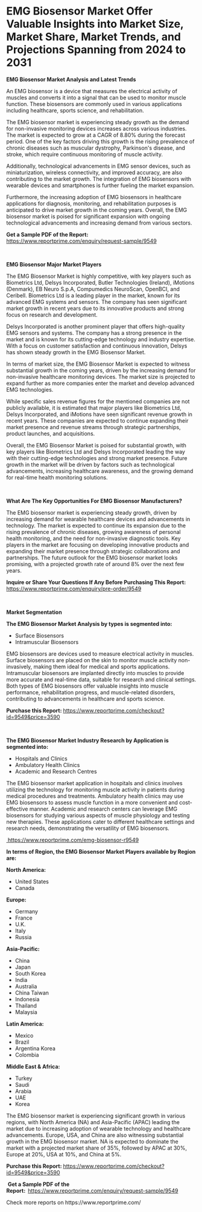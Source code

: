 <p><h1>EMG Biosensor Market Offer Valuable Insights into Market Size, Market Share, Market Trends, and Projections Spanning from 2024 to 2031</h1></p><p><strong>EMG Biosensor Market Analysis and Latest Trends</strong></p>
<p><p>An EMG biosensor is a device that measures the electrical activity of muscles and converts it into a signal that can be used to monitor muscle function. These biosensors are commonly used in various applications including healthcare, sports science, and rehabilitation.</p><p>The EMG biosensor market is experiencing steady growth as the demand for non-invasive monitoring devices increases across various industries. The market is expected to grow at a CAGR of 8.80% during the forecast period. One of the key factors driving this growth is the rising prevalence of chronic diseases such as muscular dystrophy, Parkinson's disease, and stroke, which require continuous monitoring of muscle activity.</p><p>Additionally, technological advancements in EMG sensor devices, such as miniaturization, wireless connectivity, and improved accuracy, are also contributing to the market growth. The integration of EMG biosensors with wearable devices and smartphones is further fueling the market expansion.</p><p>Furthermore, the increasing adoption of EMG biosensors in healthcare applications for diagnosis, monitoring, and rehabilitation purposes is anticipated to drive market growth in the coming years. Overall, the EMG biosensor market is poised for significant expansion with ongoing technological advancements and increasing demand from various sectors.</p></p>
<p><strong>Get a Sample PDF of the Report:&nbsp;</strong> <a href="https://www.reportprime.com/enquiry/request-sample/9549">https://www.reportprime.com/enquiry/request-sample/9549</a></p>
<p>&nbsp;</p>
<p><strong>EMG Biosensor Major Market Players</strong></p>
<p><p>The EMG Biosensor Market is highly competitive, with key players such as Biometrics Ltd, Delsys Incorporated, Butler Technologies (Ireland), iMotions (Denmark), EB Neuro S.p.A, Compumedics NeuroScan, OpenBCI, and Ceribell. Biometrics Ltd is a leading player in the market, known for its advanced EMG systems and sensors. The company has seen significant market growth in recent years due to its innovative products and strong focus on research and development.</p><p>Delsys Incorporated is another prominent player that offers high-quality EMG sensors and systems. The company has a strong presence in the market and is known for its cutting-edge technology and industry expertise. With a focus on customer satisfaction and continuous innovation, Delsys has shown steady growth in the EMG Biosensor Market.</p><p>In terms of market size, the EMG Biosensor Market is expected to witness substantial growth in the coming years, driven by the increasing demand for non-invasive healthcare monitoring devices. The market size is projected to expand further as more companies enter the market and develop advanced EMG technologies.</p><p>While specific sales revenue figures for the mentioned companies are not publicly available, it is estimated that major players like Biometrics Ltd, Delsys Incorporated, and iMotions have seen significant revenue growth in recent years. These companies are expected to continue expanding their market presence and revenue streams through strategic partnerships, product launches, and acquisitions.</p><p>Overall, the EMG Biosensor Market is poised for substantial growth, with key players like Biometrics Ltd and Delsys Incorporated leading the way with their cutting-edge technologies and strong market presence. Future growth in the market will be driven by factors such as technological advancements, increasing healthcare awareness, and the growing demand for real-time health monitoring solutions.</p></p>
<p>&nbsp;</p>
<p><strong>What Are The Key Opportunities For EMG Biosensor Manufacturers?</strong></p>
<p><p>The EMG biosensor market is experiencing steady growth, driven by increasing demand for wearable healthcare devices and advancements in technology. The market is expected to continue its expansion due to the rising prevalence of chronic diseases, growing awareness of personal health monitoring, and the need for non-invasive diagnostic tools. Key players in the market are focusing on developing innovative products and expanding their market presence through strategic collaborations and partnerships. The future outlook for the EMG biosensor market looks promising, with a projected growth rate of around 8% over the next few years.</p></p>
<p><strong>Inquire or Share Your Questions If Any Before Purchasing This Report:</strong> <a href="https://www.reportprime.com/enquiry/pre-order/9549">https://www.reportprime.com/enquiry/pre-order/9549</a></p>
<p>&nbsp;</p>
<p><strong>Market Segmentation</strong></p>
<p><strong>The EMG Biosensor Market Analysis by types is segmented into:</strong></p>
<p><ul><li>Surface Biosensors</li><li>Intramuscular Biosensors</li></ul></p>
<p><p>EMG biosensors are devices used to measure electrical activity in muscles. Surface biosensors are placed on the skin to monitor muscle activity non-invasively, making them ideal for medical and sports applications. Intramuscular biosensors are implanted directly into muscles to provide more accurate and real-time data, suitable for research and clinical settings. Both types of EMG biosensors offer valuable insights into muscle performance, rehabilitation progress, and muscle-related disorders, contributing to advancements in healthcare and sports science.</p></p>
<p><strong>Purchase this Report:&nbsp;</strong><a href="https://www.reportprime.com/checkout?id=9549&price=3590">https://www.reportprime.com/checkout?id=9549&price=3590</a></p>
<p>&nbsp;</p>
<p><strong>The EMG Biosensor Market Industry Research by Application is segmented into:</strong></p>
<p><ul><li>Hospitals and Clinics</li><li>Ambulatory Health Clinics</li><li>Academic and Research Centres</li></ul></p>
<p><p>The EMG biosensor market application in hospitals and clinics involves utilizing the technology for monitoring muscle activity in patients during medical procedures and treatments. Ambulatory health clinics may use EMG biosensors to assess muscle function in a more convenient and cost-effective manner. Academic and research centers can leverage EMG biosensors for studying various aspects of muscle physiology and testing new therapies. These applications cater to different healthcare settings and research needs, demonstrating the versatility of EMG biosensors.</p></p>
<p><a href="https://www.reportprime.com/emg-biosensor-r9549">&nbsp;https://www.reportprime.com/emg-biosensor-r9549</a></p>
<p><strong>In terms of Region, the EMG Biosensor Market Players available by Region are:</strong></p>
<p>
    <p> <strong> North America: </strong>
        <ul>
            <li>United States</li>
            <li>Canada</li>
        </ul>
        </p> 
    <p> <strong> Europe: </strong>
        <ul>
            <li>Germany</li>
            <li>France</li>
            <li>U.K.</li>
            <li>Italy</li>
            <li>Russia</li>
        </ul>
        </p> 
    <p> <strong> Asia-Pacific: </strong>
        <ul>
            <li>China</li>
            <li>Japan</li>
            <li>South Korea</li>
            <li>India</li>
            <li>Australia</li>
            <li>China Taiwan</li>
            <li>Indonesia</li>
            <li>Thailand</li>
            <li>Malaysia</li>
        </ul>
        </p> 
    <p> <strong> Latin America: </strong>
        <ul>
            <li>Mexico</li>
            <li>Brazil</li>
            <li>Argentina Korea</li>
            <li>Colombia</li>
        </ul>
        </p> 
    <p> <strong> Middle East & Africa: </strong>
        <ul>
            <li>Turkey</li>
            <li>Saudi</li>
            <li>Arabia</li>
            <li>UAE</li>
            <li>Korea</li>
        </ul>
    </p>
    </p>
<p><p>The EMG biosensor market is experiencing significant growth in various regions, with North America (NA) and Asia-Pacific (APAC) leading the market due to increasing adoption of wearable technology and healthcare advancements. Europe, USA, and China are also witnessing substantial growth in the EMG biosensor market. NA is expected to dominate the market with a projected market share of 35%, followed by APAC at 30%, Europe at 20%, USA at 10%, and China at 5%.</p></p>
<p><strong>Purchase this Report: </strong><a href="https://www.reportprime.com/checkout?id=9549&price=3590">https://www.reportprime.com/checkout?id=9549&price=3590</a></p>
<p>&nbsp;<strong>Get a Sample PDF of the Report:&nbsp;&nbsp;</strong><a href="https://www.reportprime.com/enquiry/request-sample/9549">https://www.reportprime.com/enquiry/request-sample/9549</a></p>
<p><strong></strong></p>
<p>Check more reports on https://www.reportprime.com/</p>